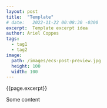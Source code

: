 ```yaml
---
layout: post
title:  "Template"
# date:   2022-11-22 00:08:30 -0300
excerpt:  Template excerpt idea 
author: Ariel Coppes
tags:
  - tag1
  - tag2
image:
  path: /images/ecs-post-preview.jpg
  height: 100
  width: 100
---
```


{{page.excerpt}}

Some content
